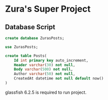 # Zura's Super Project


## Database Script

```sql
create database ZurasPosts;

use ZurasPosts;

create table Posts(
    Id int primary key auto_increment,
    Header varchar(30) not null,
    Body varchar(500) not null,
    Author varchar(50) not null,
    CreatedAt datetime not null default now()
)
```

glassfish 6.2.5 is required to run project.
